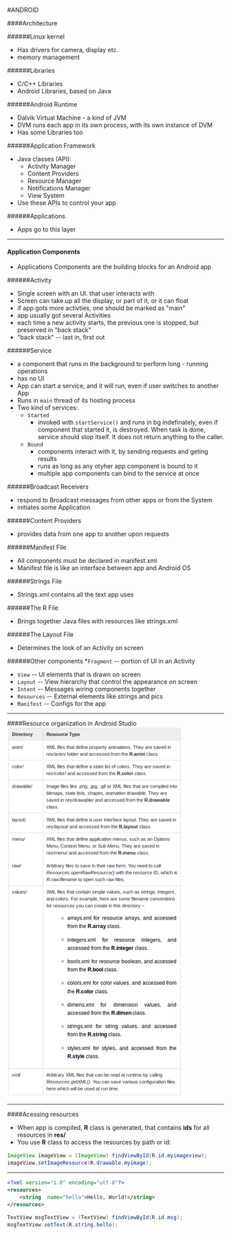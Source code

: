 #ANDROID

####Architecture

######Linux kernel
* Has drivers for camera, display etc.
* memory management

######Libraries
* C/C++ Libraries
* Android Libraries, based on Java

######Android Runtime
* Dalvik Virtual Machine - a kind of JVM
* DVM runs each app in its own process, with its own instance of DVM
* Has some Libraries too

######Application Framework
* Java classes (API):
  * Activity Manager
  * Content Providers
  * Resource Manager
  * Notifications Manager
  * View System
* Use these APIs to control your app

######Applications
* Apps go to this layer

----
#### Application Components
* Applications Components are the building blocks for an Android app

######Activity
* Single screen with an UI. that user interacts with
* Screen can take up all the display, or part of it, or it can float
* if app gots more activties, one should be marked as "main"
* app usually got several Activities
* each time a new activity starts, the previous one is stopped, but preserved in "back stack"
* "back stack" -- last in, first out

######Service
* a component that runs in the background to perform long - running operations
* has no UI
* App can start a service, and it will run, even if user switches to another App
* Runs in `main` thread of its hosting process
* Two kind of services:
  * `Started`
    * invoked with `startService()` and runs in bg indefinately, even if component that started it, is destroyed. When task is done, service should stop itself. It does not return anything to the caller.
  * `Bound`
    * components interact with it, by sending requests and geting results
    * runs as long as any otyher app component is bound to it
    * multiple app components can bind to the service at once

######Broadcast Receivers
* respond to Broadcast messages from other apps or from the System
* initiates some Application

######Content Providers
* provides data from one app to another upon requests

######Manifest File
* All components must be declared in manifest.xml
* Manifest file is like an interface between app and Android OS

######Strings File
* Strings.xml contains all the text app uses

######The R File
* Brings together Java files with resources like strings.xml

######The Layout File
* Determines the look of an Activity on screen

######Other components
*`Fragment` -- portion of UI in an Activity
* `View` -- UI elements that is drawn on screen
* `Layout` -- View hierarchy that control the appearance on screen
* `Intent` -- Messages wiring components together
* `Resources` -- External elements like strings and pics
* `Manifest` -- Configs for the app

----
####Resource organization in Android Studio
![pic](https://github.com/Jekabz/someNotes/blob/master/RESOURCES/PICTURES/Screenshot%20from%202016-04-16%2019:19:42.png)

----
####Acessing resources
* When app is compiled, __R__ class is generated, that contains __ids__ for all resources in __res/__
* You use __R__ class to access the resources by path or id:
```Java
ImageView imageView = (ImageView) findViewById(R.id.myimageview);
imageView.setImageResource(R.drawable.myimage);
```

----
```xml
<?xml version="1.0" encoding="utf-8"?>
<resources>
    <string  name="hello">Hello, World!</string>
</resources>
```
```Java
TextView msgTextView = (TextView) findViewById(R.id.msg);
msgTextView.setText(R.string.hello);
```
